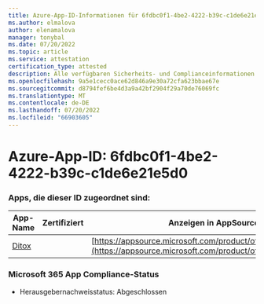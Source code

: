 ```yaml
---
title: Azure-App-ID-Informationen für 6fdbc0f1-4be2-4222-b39c-c1de6e21e5d0
ms.author: elmalova
author: elenamalova
manager: tonybal
ms.date: 07/20/2022
ms.topic: article
ms.service: attestation
certification_type: attested
description: Alle verfügbaren Sicherheits- und Complianceinformationen für 6fdbc0f1-4be2-4222-b39c-c1de6e21e5d0.
ms.openlocfilehash: 9a5e1cecc0ace62d846a9e30a72cfa623bbae67e
ms.sourcegitcommit: d8794fef6be4d3a9a42bf2904f29a70de76069fc
ms.translationtype: MT
ms.contentlocale: de-DE
ms.lasthandoff: 07/20/2022
ms.locfileid: "66903605"
---
```

# <a name="azure-app-id-6fdbc0f1-4be2-4222-b39c-c1de6e21e5d0"></a>Azure-App-ID: 6fdbc0f1-4be2-4222-b39c-c1de6e21e5d0


### <a name="apps-associated-with-this-id"></a>Apps, die dieser ID zugeordnet sind:
| **App-Name** | **Zertifiziert** | **Anzeigen in AppSource** |
|--------------|---------------|-----------------------|
| [Ditox](../forward/WA200004193.md) |  | [https://appsource.microsoft.com/product/office/WA200004193](https://appsource.microsoft.com/product/office/WA200004193) |

### <a name="microsoft-365-app-compliance-status"></a>Microsoft 365 App Compliance-Status
- Herausgebernachweisstatus: Abgeschlossen

